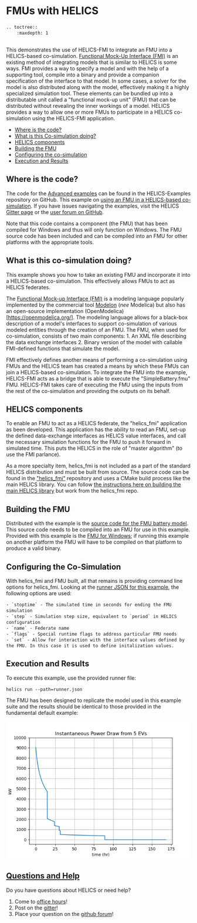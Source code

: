 # FMUs with HELICS

```{eval-rst}
.. toctree::
    :maxdepth: 1


```

This demonstrates the use of HELICS-FMI to integrate an FMU into a HELICS-based co-simulation. [Functional Mock-Up Interface (FMI)](https://fmi-standard.org/) is an existing method of integrating models that is similar to HELICS is some ways. FMI provides a way to specify a model and with the help of a supporting tool, compile into a binary and provide a companion specification of the interface to that model. In some cases, a solver for the model is also distributed along with the model, effectively making it a highly specialized simulation tool. These elements can be bundled up into a distributable unit called a "functional mock-up unit" (FMU) that can be distributed without revealing the inner workings of a model. HELICS provides a way to allow one or more FMUs to participate in a HELICS co-simulation using the HELICS-FMI application.

- [Where is the code?](#where-is-the-code)
- [What is this Co-simulation doing?](#what-is-this-co-simulation-doing)
- [HELICS components](#helics-components)
- [Building the FMU](#building-the-fmu)
- [Configuring the co-simulation](#setting-up-the-co-simulation)
- [Execution and Results](#execution-and-results)

## Where is the code?

The code for the [Advanced examples](https://github.com/GMLC-TDC/HELICS-Examples/tree/main/user_guide_examples/advanced) can be found in the HELICS-Examples repository on GitHub. This example on [using an FMU in a HELICS-based co-simulation](https://github.com/GMLC-TDC/HELICS-Examples/tree/main/user_guide_examples/advanced/advanced_fmu). If you have issues navigating the examples, visit the HELICS [Gitter page](https://gitter.im/GMLC-TDC/HELICS) or the [user forum on GitHub](https://github.com/GMLC-TDC/HELICS/discussions).

Note that this code contains a component (the FMU) that has been compiled for Windows and thus will only function on Windows. The FMU source code has been included and can be compiled into an FMU for other platforms with the appropriate tools.

## What is this co-simulation doing?

This example shows you how to take an existing FMU and incorporate it into a HELICS-based co-simulation. This effectively allows FMUs to act as HELICS federates.  

The [Functional Mock-up Interface (FMI)](https://fmi-standard.org/) is a modeling language popularly implemented by the commercial tool [Modelon](https://modelon.com/) (_nee_ Modelica) but also has an open-source implementation (OpenModelica)[https://openmodelica.org/]. The modeling language allows for a black-box description of a model's interfaces to support co-simulation of various modeled entities through the creation of an FMU. The FMU, when used for co-simulation, consists of two main components:
	1. An XML file describing the data exchange interfaces
	2. Binary version of the model with callable FMI-defined functions that simulate the model.
	
FMI effectively defines another means of performing a co-simulation using FMUs and the HELICS team has created a means by which these FMUs can join a HELICS-based co-simulation. To integrate the FMU into the example, HELICS-FMI acts as a bridge that is able to execute the "SimpleBattery.fmu" FMU. HELICS-FMI takes care of executing the FMU using the inputs from the rest of the co-simulation and providing the outputs on its behalf.


## HELICS components
To enable an FMU to act as a HELICS federate, the "helics_fmi" application as been developed. This application has the ability to read an FMU, set-up the defined data-exchange interfaces as HELICS value interfaces, and call the necessary simulation functions for the FMU to push it forward in simulated time. This puts the HELICS in the role of "master algorithm" (to use the FMI parlance).

As a more specialty item, helics_fmi is not included as a part of the standard HELICS distribution and must be built from source. The source code can be found in the ["helics_fmi"](https://github.com/GMLC-TDC/HELICS-FMI) repository and uses a CMake build process like the main HELICS library. You can follow [the instructions here on building the main HELICS library](https://docs.helics.org/en/latest/user-guide/installation/build_from_source.html) but work from the helics_fmi repo.

## Building the FMU
Distributed with the example is the [source code for the FMU battery model](https://github.com/GMLC-TDC/HELICS-Examples/blob/main/user_guide_examples/advanced/advanced_fmu/SimpleBattery.mo). This source code needs to be compiled into an FMU for use in this example. Provided with this example is the [FMU for Windows](https://github.com/GMLC-TDC/HELICS-Examples/blob/main/user_guide_examples/advanced/advanced_fmu/SimpleBattery.fmu); if running this example on another platform the FMU will have to be compiled on that platform to produce a valid binary.


## Configuring the Co-Simulation
With helics_fmi and FMU built, all that remains is providing command line options for helics_fmi. Looking at the [runner JSON for this example](https://github.com/GMLC-TDC/HELICS-Examples/blob/main/user_guide_examples/advanced/advanced_fmu/runner.json), the following options are used:

	- `stoptime` - The simulated time in seconds for ending the FMU simulation
	- `step` - Simulation step size, equivalent to `period` in HELICS configuration
	- `name` - Federate name
	- `flags` - Special runtime flags to address particular FMU needs
	- `set` - Allow for interaction with the interface values defined by the FMU. In this case it is used to define initalization values.


## Execution and Results
To execute this example, use the provided runner file:

```
helics run --path=runner.json
```

The FMU has been designed to replicate the model used in this example suite and the results should be identical to those provided in the fundamental default example:

![](https://github.com/GMLC-TDC/helics_doc_resources/raw/main/user_guide/fundamental_default_resultcharger.png)


## [Questions and Help](../../support.md)

Do you have questions about HELICS or need help?

1. Come to [office hours](https://helics.org/HELICSOfficeHours.ics)!
2. Post on the [gitter](https://gitter.im/GMLC-TDC/HELICS)!
3. Place your question on the [github forum](https://github.com/GMLC-TDC/HELICS/discussions)!
